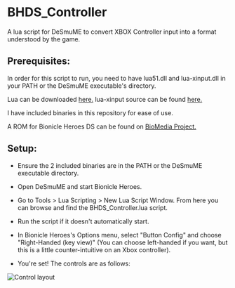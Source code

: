 # BHDS_Controller

A lua script for DeSmuME to convert XBOX Controller input into a format understood by the game.

## Prerequisites:

In order for this script to run, you need to have lua51.dll and lua-xinput.dll in your PATH or the DeSmuME executable's directory.

Lua can be downloaded [here.](http://luabinaries.sourceforge.net/download.html)
lua-xinput source can be found [here.](https://bitbucket.org/bartbes/lua-xinput/src/5070d7f61f7ecf69eef8373c9b772b4907216d05/xinput.cpp?at=default) 

I have included binaries in this repository for ease of use.

A ROM for Bionicle Heroes DS can be found on [BioMedia Project.](http://biomediaproject.com/bmp/play/retail-games/)

## Setup:

- Ensure the 2 included binaries are in the PATH or the DeSmuME executable directory.
- Open DeSmuME and start Bionicle Heroes.
- Go to Tools > Lua Scripting > New Lua Script Window. From here you can browse and find the BHDS_Controller.lua script.
- Run the script if it doesn't automatically start.

- In Bionicle Heroes's Options menu, select "Button Config" and choose "Right-Handed (key view)" (You can choose left-handed if you want, but this is a little counter-intuitive on an Xbox controller).
- You're set! The controls are as follows:

![Control layout](https://github.com/ThomasR95/BHDS_Controller/blob/master/controls.png?raw=true)
